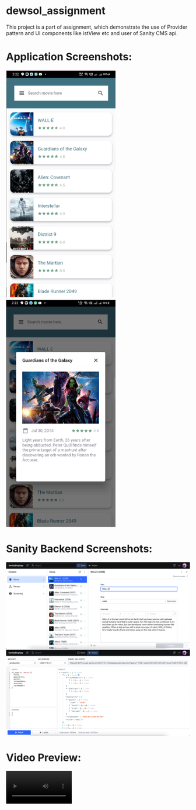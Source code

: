 # dewsol_assignment
This project is a part of assignment, which demonstrate the use of Provider pattern and UI components like istView etc and user of Sanity CMS api.

# Application Screenshots:

<img src="https://github.com/ervinod/dewsol_assignment/blob/master/screenshots/screenshot1.png" width="300"><img src="https://github.com/ervinod/dewsol_assignment/blob/master/screenshots/screenshot2.png" width="300">

# Sanity Backend Screenshots:

<img src="https://github.com/ervinod/dewsol_assignment/blob/master/screenshots/screenshot3.png"  width="600"/>
<img src="https://github.com/ervinod/dewsol_assignment/blob/master/screenshots/screenshot4.png"  width="600"/>

# Video Preview:

<video src='https://raw.githubusercontent.com/ervinod/dewsol_assignment/master/walkthrough.mp4' width=180/>

